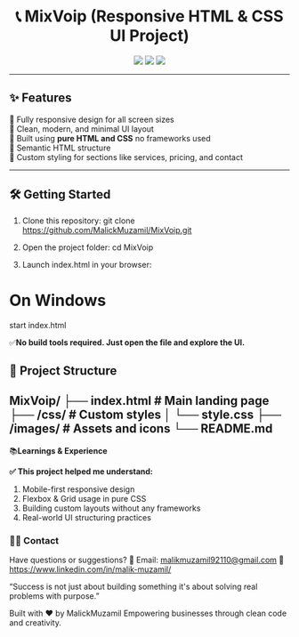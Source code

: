 <h1 align="center">📞 MixVoip (Responsive HTML & CSS UI Project)</h1>

<p align="center">
  <img src="https://img.shields.io/badge/Built%20With-HTML%20%2B%20CSS-blue?style=for-the-badge" />
  <img src="https://img.shields.io/badge/Responsive-Yes-brightgreen?style=for-the-badge" />
  <img src="https://img.shields.io/badge/Functionality-UI%20Only-lightgrey?style=for-the-badge" />
</p>

---

## ✨ Features

📱 Fully responsive design for all screen sizes  
🎯 Clean, modern, and minimal UI layout  
🧩 Built using **pure HTML and CSS** no frameworks used  
📄 Semantic HTML structure  
🎨 Custom styling for sections like services, pricing, and contact  

---

## 🛠️ Getting Started

1. Clone this repository:
git clone https://github.com/MalickMuzamil/MixVoip.git

2. Open the project folder:
cd MixVoip

3. Launch index.html in your browser:
# On Windows
start index.html

✅**No build tools required. Just open the file and explore the UI.**


## 📁 Project Structure
MixVoip/
├── index.html          # Main landing page
├── /css/               # Custom styles
│   └── style.css
├── /images/            # Assets and icons
└── README.md
---

📚**Learnings & Experience**

**✅ This project helped me understand:**

1. Mobile-first responsive design
2. Flexbox & Grid usage in pure CSS
3. Building custom layouts without any frameworks
4. Real-world UI structuring practices

### 🧑‍💻 Contact

Have questions or suggestions? 📧 Email: malikmuzamil92110@gmail.com 💼 https://www.linkedin.com/in/malik-muzamil/

“Success is not just about building something it's about solving real problems with purpose.”

Built with ❤️ by MalickMuzamil Empowering businesses through clean code and creativity.

